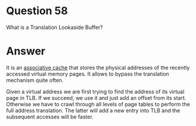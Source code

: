 
# Question 58


What is a Translation Lookaside Buffer? 

# Answer



It is an [associative cache](https://www.cs.umd.edu/class/sum2003/cmsc311/Notes/Memory/fully.html) that stores the physical addresses of the recently accessed virtual memory pages.
It allows to bypass the translation mechanism quite often. 

Given a virtual address we are first trying to find the address of its virtual
page in TLB. If we succeed, we use it and just add an offset from its start.
Otherwise we have to crawl through all levels of page tables to perform the
full address translation. The latter will add a new entry into TLB and the subsequent accesses will be faster.
 


       